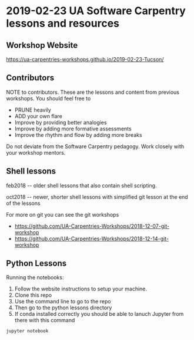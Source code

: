 # 2019-02-23 UA Software Carpentry lessons and resources

## Workshop Website

https://ua-carpentries-workshops.github.io/2019-02-23-Tucson/

## Contributors

NOTE to contributors. These are the lessons and content from previous workshops. You should feel free to

* PRUNE heavily
* ADD your own flare
* Improve by providing better analogies
* Improve by adding more formative assessments
* Improve the rhythm and flow by adding more breaks

Do not deviate from the Software Carpentry pedagogy. Work closely with your workshop mentors.

## Shell lessons

feb2018 -- older shell lessons that also contain shell scripting.

oct2018 -- newer, shorter shell lessons with simplified git lesson at the end of the lessons

For more on git you can see the git workshops

* https://github.com/UA-Carpentries-Workshops/2018-12-07-git-workshop
* https://github.com/UA-Carpentries-Workshops/2018-12-14-git-workshop

## Python Lessons

Running the notebooks:

1. Follow the website instructions to setup your machine.
2. Clone this repo
3. Use the command line to go to the repo
4. Then go to the python lessons directory
5. If conda installed correctly you should be able to lanuch Jupyter from there with this command

```bash
jupyter notebook
```

